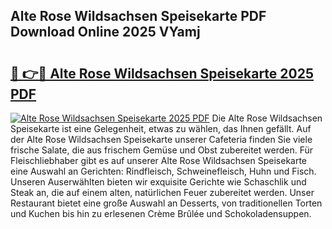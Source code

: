 ## Alte Rose Wildsachsen Speisekarte PDF Download Online 2025 VYamj

# <h2><a href="http://gcckf9i.nevu.top/?p=Alte+Rose+Wildsachsen+Speisekarte">🔗 👉🔴 Alte Rose Wildsachsen Speisekarte 2025 PDF</a></h2>

[![Alte Rose Wildsachsen Speisekarte 2025 PDF](https://i.imgur.com/dBaPXMq.png)](http://gcckf9i.nevu.top/?p=Alte+Rose+Wildsachsen+Speisekarte)
Die Alte Rose Wildsachsen Speisekarte ist eine Gelegenheit, etwas zu wählen, das Ihnen gefällt. Auf der Alte Rose Wildsachsen Speisekarte unserer Cafeteria finden Sie viele frische Salate, die aus frischem Gemüse und Obst zubereitet werden. Für Fleischliebhaber gibt es auf unserer Alte Rose Wildsachsen Speisekarte eine Auswahl an Gerichten: Rindfleisch, Schweinefleisch, Huhn und Fisch. Unseren Auserwählten bieten wir exquisite Gerichte wie Schaschlik und Steak an, die auf einem alten, natürlichen Feuer zubereitet werden. Unser Restaurant bietet eine große Auswahl an Desserts, von traditionellen Torten und Kuchen bis hin zu erlesenen Crème Brûlée und Schokoladensuppen.
